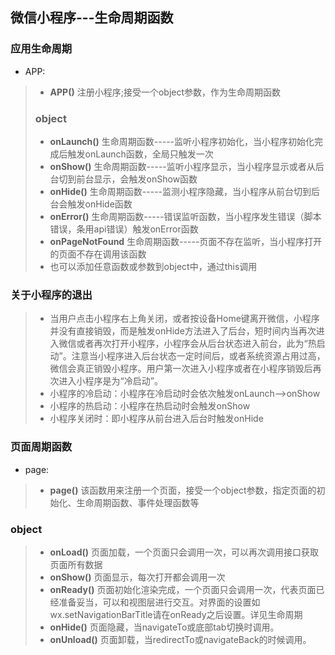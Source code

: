 ## 微信小程序---生命周期函数
### 应用生命周期
* APP:
>* **APP()** 注册小程序;接受一个object参数，作为生命周期函数
>### object
>* **onLaunch()**  生命周期函数-----监听小程序初始化，当小程序初始化完成后触发onLaunch函数，全局只触发一次
>* **onShow()**  生命周期函数-----监听小程序显示，当小程序显示或者从后台切到前台显示，会触发onShow函数
>* **onHide()**  生命周期函数-----监测小程序隐藏，当小程序从前台切到后台会触发onHide函数
>* **onError()** 生命周期函数-----错误监听函数，当小程序发生错误（脚本错误，条用api错误）触发onError函数
>* **onPageNotFound** 生命周期函数-----页面不存在监听，当小程序打开的页面不存在调用该函数
>* 也可以添加任意函数或参数到object中，通过this调用
### 关于小程序的退出
>* 当用户点击小程序右上角关闭，或者按设备Home键离开微信，小程序并没有直接销毁，而是触发onHide方法进入了后台，短时间内当再次进入微信或者再次打开小程序，小程序会从后台状态进入前台，此为“热启动”。注意当小程序进入后台状态一定时间后，或者系统资源占用过高，微信会真正销毁小程序。用户第一次进入小程序或者在小程序销毁后再次进入小程序是为“冷启动”。
>* 小程序的冷启动：小程序在冷启动时会依次触发onLaunch—>onShow
>* 小程序的热启动：小程序在热启动时会触发onShow
>* 小程序关闭时：即小程序从前台进入后台时触发onHide
### 页面周期函数
* page:
>* **page()**  该函数用来注册一个页面，接受一个object参数，指定页面的初始化、生命周期函数、事件处理函数等
### object
>* **onLoad()** 页面加载，一个页面只会调用一次，可以再次调用接口获取页面所有数据
>* **onShow()**  页面显示，每次打开都会调用一次
>* **onReady()**  页面初始化渲染完成，一个页面只会调用一次，代表页面已经准备妥当，可以和视图层进行交互。对界面的设置如wx.setNavigationBarTitle请在onReady之后设置。详见生命周期
>* **onHide()**  页面隐藏，当navigateTo或底部tab切换时调用。
>* **onUnload()** 页面卸载，当redirectTo或navigateBack的时候调用。